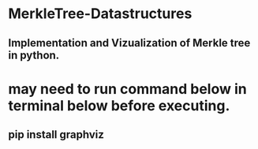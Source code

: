 # MerkleTree-Datastructures
## Implementation and Vizualization of Merkle tree in python.
# may need to run command below in terminal below before executing.
## pip install graphviz
